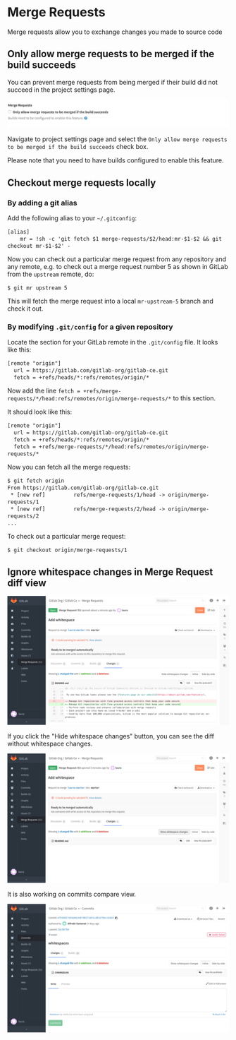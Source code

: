 # Merge Requests

Merge requests allow you to exchange changes you made to source code

## Only allow merge requests to be merged if the build succeeds

You can prevent merge requests from being merged if their build did not succeed
in the project settings page.

![only_allow_merge_if_build_succeeds](merge_requests/only_allow_merge_if_build_succeeds.png)

Navigate to project settings page and select the `Only allow merge requests to be merged if the build succeeds` check box.

Please note that you need to have builds configured to enable this feature.

## Checkout merge requests locally

### By adding a git alias

Add the following alias to your `~/.gitconfig`:

```
[alias]
    mr = !sh -c 'git fetch $1 merge-requests/$2/head:mr-$1-$2 && git checkout mr-$1-$2' -
```

Now you can check out a particular merge request from any repository and any remote, e.g. to check out a merge request number 5 as shown in GitLab from the `upstream` remote, do:

```
$ git mr upstream 5
```

This will fetch the merge request into a local `mr-upstream-5` branch and check it out.

### By modifying `.git/config` for a given repository

Locate the section for your GitLab remote in the `.git/config` file. It looks like this:

```
[remote "origin"]
  url = https://gitlab.com/gitlab-org/gitlab-ce.git
  fetch = +refs/heads/*:refs/remotes/origin/*
```

Now add the line `fetch = +refs/merge-requests/*/head:refs/remotes/origin/merge-requests/*` to this section.

It should look like this:

```
[remote "origin"]
  url = https://gitlab.com/gitlab-org/gitlab-ce.git
  fetch = +refs/heads/*:refs/remotes/origin/*
  fetch = +refs/merge-requests/*/head:refs/remotes/origin/merge-requests/*
```

Now you can fetch all the merge requests:

```
$ git fetch origin
From https://gitlab.com/gitlab-org/gitlab-ce.git
 * [new ref]         refs/merge-requests/1/head -> origin/merge-requests/1
 * [new ref]         refs/merge-requests/2/head -> origin/merge-requests/2
...
```

To check out a particular merge request:

```
$ git checkout origin/merge-requests/1
```

## Ignore whitespace changes in Merge Request diff view

![MR diff](merge_requests/merge_request_diff.png)

If you click the "Hide whitespace changes" button, you can see the diff without whitespace changes.

![MR diff without whitespace](merge_requests/merge_request_diff_without_whitespace.png)

It is also working on commits compare view.

![Commit Compare](merge_requests/commit_compare.png)
